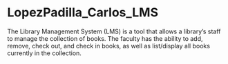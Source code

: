 # LopezPadilla_Carlos_LMS

The Library Management System (LMS) is a tool that allows a library’s staff to manage the collection of books. The faculty has the ability to add, remove, check out, and check in books, as well as list/display all books currently in the collection.
